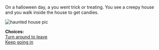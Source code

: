 On a halloween day, a you went trick or treating. You see a creepy house and you walk inside the house to get candies.

![haunted house pic](../pictures/sep11.jpg)

**Choices:**   
[Turn around to leave](scenes/s1-dsc.md)  
[Keep going in](scenes/s1-yhs.md) 